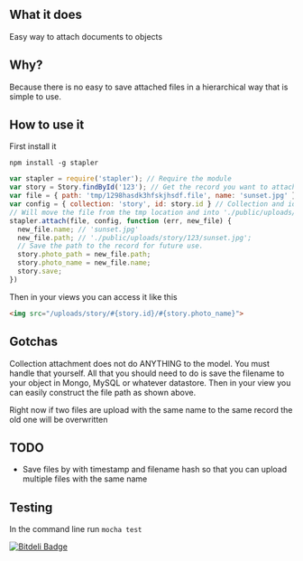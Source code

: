 ## What it does

Easy way to attach documents to objects

## Why?

Because there is no easy to save attached files in a hierarchical way that is simple to use.

## How to use it

First install it

`npm install -g stapler`

```javascript
var stapler = require('stapler'); // Require the module
var story = Story.findById('123'); // Get the record you want to attach the file to
var file = { path: 'tmp/1298hasdk3hfskjhsdf.file', name: 'sunset.jpg' }; // Normally will be from req.files
var config = { collection: 'story', id: story.id } // Collection and id are required
// Will move the file from the tmp location and into './public/uploads/#{collection_name}/#{id}/#{filename}'
stapler.attach(file, config, function (err, new_file) {
  new_file.name; // 'sunset.jpg'
  new_file.path; // './public/uploads/story/123/sunset.jpg';
  // Save the path to the record for future use.
  story.photo_path = new_file.path;
  story.photo_name = new_file.name;
  story.save;
})
```

Then in your views you can access it like this

```html
<img src="/uploads/story/#{story.id}/#{story.photo_name}">
```

## Gotchas

Collection attachment does not do ANYTHING to the model. You must handle that yourself. All that you should need to do is save the filename to your object in Mongo, MySQL or whatever datastore. Then in your view you can easily construct the file path as shown above.

Right now if two files are upload with the same name to the same record the old one will be overwritten

## TODO

* Save files by with timestamp and filename hash so that you can upload multiple files with the same name

## Testing

In the command line run `mocha test`



[![Bitdeli Badge](https://d2weczhvl823v0.cloudfront.net/paulcsmith/stapler/trend.png)](https://bitdeli.com/free "Bitdeli Badge")

